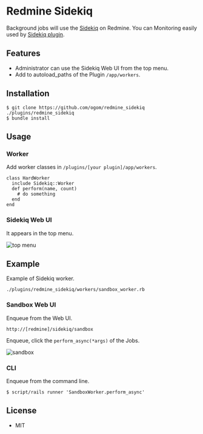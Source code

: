 Redmine Sidekiq
===============

Background jobs will use the [Sidekiq](https://github.com/mperham/sidekiq) on Redmine.
You can Monitoring easily used by [Sidekiq plugin](http://www.redmine.org/plugins/sidekiq).

## Features

* Administrator can use the Sidekiq Web UI from the top menu.
* Add to autoload_paths of the Plugin `/app/workers`.

## Installation

```
$ git clone https://github.com/ogom/redmine_sidekiq ./plugins/redmine_sidekiq
$ bundle install
```

## Usage

### Worker

Add worker classes in `/plugins/[your plugin]/app/workers`.

```
class HardWorker
  include Sidekiq::Worker
  def perform(name, count)
    # do something
  end
end
```

### Sidekiq Web UI

It appears in the top menu.

![top menu](https://f.cloud.github.com/assets/471923/491345/149e41a4-ba19-11e2-8374-cc3a7861e915.png)


## Example

Example of Sidekiq worker.

```
./plugins/redmine_sidekiq/workers/sandbox_worker.rb
```

### Sandbox Web UI
Enqueue from the Web UI.

```
http://[redmine]/sidekiq/sandbox
```

Enqueue, click the `perform_async(*args)` of the Jobs.

![sandbox](https://f.cloud.github.com/assets/471923/491347/24df23c6-ba19-11e2-9a31-1dadae4795c7.png)


### CLI

Enqueue from the command line.

```
$ script/rails runner 'SandboxWorker.perform_async'
```

## License

* MIT
